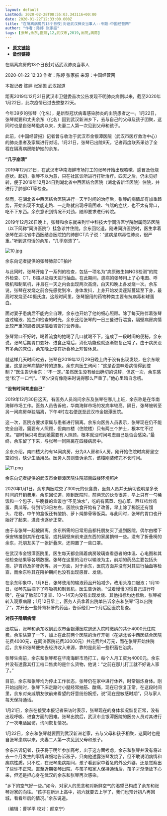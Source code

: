 ```yaml
---
layout: default
Lastmod: 2020-02-28T08:55:03.343116+00:00
date: 2020-01-22T12:33:00.000Z
title: "在隔离病房的13个日夜|对话武汉肺炎当事人--专题-中国经营网"
author: "作者：陈婷 张家振"
tags: [张琴,余东,医院,12,武汉市,2019,出院,病房]
---
```


* [**原文链接**](http://www.cb.com.cn/index/show/special/cv/cv13413043124/p/s.html)
* [**备份链接**](https://web.archive.org/web/20200211132533/http://www.cb.com.cn/index/show/special/cv/cv13413043124/p/s.html)


在隔离病房的13个日夜|对话武汉肺炎当事人

2020-01-22 12:33 作者：陈婷 张家振 来源：中国经营网

本报记者 陈婷 张家振 武汉报道

距离2019年12月31日武汉市卫健委首次公告发现不明肺炎病例以来，截至2020年1月22日，此次疫情已过去整整22天。

今年39岁的张琴（化名），是新型冠状病毒感染肺炎的出院患者之一。1月22日，张琴就要和丈夫余东（化名）回到武汉新洲乡下，去与自己的父母及孩子团聚，这同时也是自张琴患病以来，夫妻二人第一次见到父母和孩子。

此前，《中国经营报》记者曾与收治于武汉市金银潭医院（武汉市医疗救治中心）的肺炎患者及家属进行对话。1月21日，张琴已出院9天，记者再度联系采访了全程在隔离病房陪护她的余东。

**“几乎崩溃”**

2019年12月21日，在武汉市华南海鲜市场打工的张琴开始出现咳嗽、感冒及低烧症状。起初，张琴不以为意，只在社区诊所进行打针治疗。四天之后，仍未见好转，便于2019年12月24日到湖北省中西医结合医院（湖北省新华医院）住院，并进行了肺部CT等检查。

然而，在湖北省中西医结合医院进行一天半时间的治疗后，张琴的病情却有加重趋势，开始出现不太能走路、一走路就出现呼吸困难、气喘的症状，也不太有胃口，吃不下东西。余东意识到情况不对劲，随即要求进行转院。

2019年12月26日晚上，张琴和余东就来到华中科技大学同济医学院附属同济医院（以下简称“同济医院”）挂急诊并住院。余东回忆道，刚进同济医院时，医生拿着张琴在湖北省中西医结合医院拍的肺部CT片子说：“这病是病毒性肺炎，很严重。”听到这句话的余东，“几乎崩溃了”。

![10.jpg](/images/post/21e769731973c55a4b764632049f071d.jpg)

余东向记者提供的张琴肺部CT拍片

与此同时，张琴开始了一系列的检查，包括一项名为“病原微生物NGS检测”的院外检查、CT、B超以及每天进行抽血。在此期间，患病的张琴用上了心电图、呼吸机和制氧机，并且在一天之内会出现两次高烧，白天和晚上各发烧一次。余东说，张琴在发烧之前会先感觉到冷、身体发抖，上身开始发烫逐渐蔓延至下身，最高时发烧至40摄氏度。这段时间里，张琴服用的药物种类主要有抗病毒和球蛋白。

面对妻子患病后不能完全自理，余东也开始了他的细心照顾。除了每天陪伴着张琴度过输液、抽血和检查的时光，余东还给张琴的一日三餐进行喂食，隔壁病房病情比较严重的患者则是插着胃管打营养食。

张琴胃口不好时，喝着流食的她喝了几口就喝不下，造成了一段时间的便秘。余东说，张琴后期胃口变好、进食正常后，消化功能也就逐渐恢复正常了。由于病房没有多余的床位，余东晚上便在折叠椅上短暂休息。

就这样几天时间过去，张琴在2019年12月29日晚上终于没有出现发烧，在余东眼里，这是张琴病情好转的迹象。余东向医生询问：“这是否意味着病情得到控制？”医生告诉余东：“不一定。”虽然医生没有给出确切的说辞，但这一次，余东感觉“松了一口气”。“至少没有像刚来时说得那么严重了。”他心里暗自念叨。

**“没有时间考虑自己”**

2019年12月30日这天，有医务人员询问余东及张琴在哪儿上班，余东称是在华南海鲜市场工作。医务人员告诉他，华南海鲜市场的发病率较高。隔日，张琴被转至另一间病房单独隔离，下午4时左右便送至武汉市金银潭医院。

这一次，医院方要求家属与患者进行隔离。余东向医务人员表示，张琴现在仍不能完全自理，需要有人照顾，但南四楼（住院楼）只有两三个护士，根本忙不过来。“那时候只考虑到她需要有人照顾，根本就没时间考虑自己是否会感染。”最终，余东留了下来，与张琴一同隔离在四楼病房中。

余东介绍，南四楼大约有14间病房，分为3人房和5人房，刚开始住院时病房里空空如也，缺少生活用品。医务人员则告诉余东，该楼刚装修完不长时间。

![11.png](/images/post/2d0a9b4f4ef9308877303655644ac7f7.png)

余东向记者提供的武汉市金银潭医院住院部南四楼环境照片

2020年1月1日，余东向医院交了300元的伙食费，医务人员并无确切说明是多长时间的开销费用。余东回忆道，刚到医院时，前两天的伙食很差，早上只有一勺稀饭和一个包子，午晚餐的盒饭也“不见油水”，吃的有莴苣、包心菜、西红柿炒鸡蛋、黄瓜等。待到1月3日左右，医院伙食开始有了改善，早上除了稀饭还有馒头、花卷，中午的盒饭还有酸奶、萝卜炖排骨等饭菜。与此同时，张琴的胃口也开始好了起来，进食也逐步正常。

由于与张琴一起被隔离，余东所需的日常用品都托朋友买了送到医院，偶尔由楼下保安转接到其所在楼层，或托隔壁床前来送东西的家属捎带一些。没有了折叠椅的余东，托朋友买了一张折叠床，还购置了一些口罩。

在武汉市金银潭医院里，医生每天都会隔着病房玻璃查看患者的体温、心电图和其他检查结果等各项数据。张琴在这里的治疗以输液为主，前期的药品主要包括头孢、护胃药及护肝药等。另一方面，对于余东，医院方面并没有对其进行抽血等检查，而余东称其在陪护期间也没有出现感冒、发烧。

在余东印象中，1月8日，张琴使用的输液药品开始减少，改用头孢口服液；1月10日，张琴先后摘下了呼吸机和制氧机，医生告诉她，“试着慢慢习惯自己进行呼吸”，在做了肺部CT复查、10～14天内没有出现发烧、其他指标均达标后，张琴被转入观察病房；1月12日早上，医务人员拿着出院单告诉余东和张琴“可以出院了”，并开出一些补肾补肝的药品，告诉他们一个月后回医院复查。

**对孩子隐瞒病情**

出院后，张琴和余东收到武汉市金银潭医院退还入院时缴纳的共计4000元住院费。余东估算了一下，加上在此前两个医院的治疗开销（在湖北省中西医结合医院花费4000元，在同济医院花费33000元）共花费约4万元，而在张琴开始住院后，余东和张琴便失去经济收入来源，靠的是此前一些积蓄在治病。

张琴生病前，余东和张琴都在华南海鲜市场打工，每个人月工资为4000元。余东并没有透露其打工档口售卖的是什么货物，他说：“之前在那儿打工就不好说人家了。”

目前，余东和张琴均为停止工作状态，张琴仍在家中进行休养，时常锻炼身体。刚开始出院时，张琴下床走路时小腿经常抽筋、酸痛，现在已恢复正常。在这段时间里，余东对亲戚朋友欲前来看望的好意纷纷婉拒，说“现在是敏感时期”，只与家人每天保持通话。

1月21日，余东在接受本报记者采访时表示，张琴现在的身体状况恢复正常，没有出现呼吸、进食方面的困难。张琴出院后，武汉市金银潭医院的医务人员对其进行了一次电话回访，询问恢复情况。

1月22日，余东和张琴就要回到武汉新洲老家，去与父母和孩子相聚，这同时也是自张琴患病以来，夫妻二人第一次见到父母和孩子。

余东告诉记者，孩子将于明年参加高考，出于这方面考虑，余东和张琴并没有将过去一个月发生的事情详细地告诉孩子，只向他透露张琴发烧了，但不敢说明病情和疾病性质。只不过，在张琴患病期间，孩子看到家中着急的外公外婆，还是觉察出了些许不正常。直至近期张琴出院，与孩子和家人保持通话后，孩子才渐渐放下心来，但还是担心身在武汉的余东和张琴再次感染。

“乡下的空气好一些。”如今，对家人的思念和对新鲜空气的渴望已构成了余东和张琴对家的向往。“孩子在新洲上高中，初六就要去上学了，我们也预计初八再回城，看看年后的情况。”余东说道。

（编辑：曹学平 校对：颜京宁）

